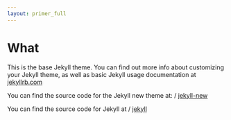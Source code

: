 ```yaml
---
layout: primer_full
---
```


# What

This is the base Jekyll theme. You can find out more info about customizing your Jekyll theme, as well as basic Jekyll usage documentation at [jekyllrb.com](http://jekyllrb.com/)

You can find the source code for the Jekyll new theme at:
<span class="octicon octicon-mark-github"></span> /
[jekyll-new](https://github.com/jglovier/jekyll-new)

You can find the source code for Jekyll at
<span class="octicon octicon-mark-github"></span> /
[jekyll](https://github.com/jekyll/jekyll)
